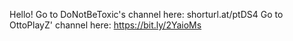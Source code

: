 Hello! Go to DoNotBeToxic's channel here: shorturl.at/ptDS4
Go to OttoPlayZ' channel here: https://bit.ly/2YaioMs
